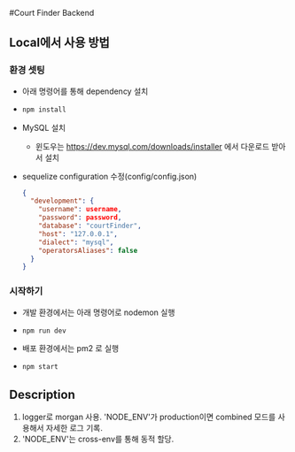 #Court Finder Backend

## Local에서 사용 방법

### 환경 셋팅

* 아래 명령어를 통해 dependency 설치

* ~~~bash
  npm install
  ~~~
  
* MySQL 설치

  * 윈도우는 https://dev.mysql.com/downloads/installer 에서 다운로드 받아서 설치

* sequelize configuration 수정(config/config.json)

  ~~~json
  {
    "development": {
      "username": username,
      "password": password,
      "database": "courtFinder",
      "host": "127.0.0.1",
      "dialect": "mysql",
      "operatorsAliases": false
    }
  }
  ~~~

  

### 시작하기

* 개발 환경에서는 아래 명령어로 nodemon 실행

* ~~~bash
  npm run dev
  ~~~

* 배포 환경에서는 pm2 로 실행

* ~~~bash
  npm start
  ~~~



## Description

1. logger로 morgan 사용. 'NODE_ENV'가 production이면 combined 모드를 사용해서 자세한 로그 기록.
2. 'NODE_ENV'는 cross-env를 통해 동적 할당.
